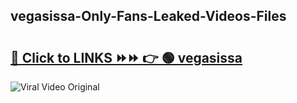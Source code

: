 
 ## vegasissa-Only-Fans-Leaked-Videos-Files

# <h2><a href="https://mediaupload.pro?vegasissa">🔗 Click to LINKS ⏩⏩ 👉 🟢 vegasissa </a></h2>

<a href="https://mediaupload.pro?vegasissa" rel="nofollow" data-target="animated-image.originalLink"><img src="https://i.ibb.co.com/xMMVF88/686577567.gif" alt="Viral Video Original" style="max-width: 100%; display: inline-block;" data-target="animated-image.originalImage"></a>